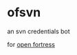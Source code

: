 # ofsvn
an svn credentials bot

for [open fortress](https://github.com/KaydemonLP/Open-Fortress-Source/)
